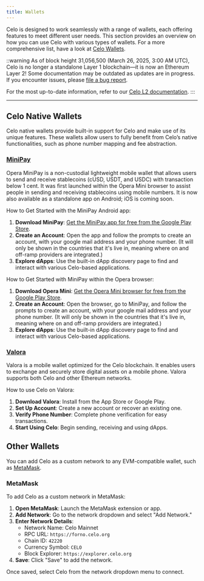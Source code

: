 ```yaml
---
title: Wallets
---
```


Celo is designed to work seamlessly with a range of wallets, each offering features to meet different user needs. This section provides an overview on how you can use Celo with various types of wallets.
For a more comprehensive list, have a look at [Celo Wallets](docs/wallet/index.md).

::warning
As of block height 31,056,500 (March 26, 2025, 3:00 AM UTC), Celo is no longer a standalone Layer 1 blockchain—it is now an Ethereum Layer 2!
Some documentation may be outdated as updates are in progress. If you encounter issues, please [file a bug report](https://github.com/celo-org/docs/issues/new/choose).

For the most up-to-date information, refer to our [Celo L2 documentation](https://docs.celo.org/cel2).
:::

---

## Celo Native Wallets

Celo native wallets provide built-in support for Celo and make use of its unique features. These wallets allow users to fully benefit from Celo’s native functionalities, such as phone number mapping and fee abstraction.

### [MiniPay](https://www.opera.com/products/minipay)

Opera MiniPay is a non-custodial lightweight mobile wallet that allows users to send and receive stablecoins (cUSD, USDT, and USDC) with transaction below 1 cent. It was first launched within the Opera Mini browser to assist people in sending and receiving stablecoins using mobile numbers. It is now also available as a standalone app on Android; iOS is coming soon.

How to Get Started with the MiniPay Android app:

1. **Download MiniPay**: [Get the MiniPay app for free from the Google Play Store](https://play.google.com/store/apps/details?id=com.opera.minipay). 
2. **Create an Account**: Open the app and follow the prompts to create an account, with your google mail address and your phone number. (It will only be shown in the countries that it's live in, meaning where on and off-ramp providers are integrated.)
3. **Explore dApps**: Use the built-in dApp discovery page to find and interact with various Celo-based applications.

How to Get Started with MiniPay within the Opera browser:

1. **Download Opera Mini**: [Get the Opera Mini browser for free from the Google Play Store](https://play.google.com/store/apps/details?id=com.opera.mini.native). 
2. **Create an Account**: Open the browser, go to MiniPay, and follow the prompts to create an account, with your google mail address and your phone number. (It will only be shown in the countries that it's live in, meaning where on and off-ramp providers are integrated.)
3. **Explore dApps**: Use the built-in dApp discovery page to find and interact with various Celo-based applications.

### [Valora](https://valora.xyz/)

Valora is a mobile wallet optimized for the Celo blockchain. It enables users to exchange and securely store digital assets on a mobile phone. ​​Valora supports both Celo and other Ethereum networks.

How to use Celo on Valora:

1. **Download Valora**: Install from the App Store or Google Play.
2. **Set Up Account**: Create a new account or recover an existing one.
3. **Verify Phone Number**: Complete phone verification for easy transactions.
4. **Start Using Celo**: Begin sending, receiving and using dApps.

## Other Wallets

You can add Celo as a custom network to any EVM-compatible wallet, such as [MetaMask](https://metamask.io/).

### MetaMask

To add Celo as a custom network in MetaMask:

1. **Open MetaMask**: Launch the MetaMask extension or app.
2. **Add Network**: Go to the network dropdown and select "Add Network."
3. **Enter Network Details**:
   - Network Name: Celo Mainnet
   - RPC URL: `https://forno.celo.org`
   - Chain ID: `42220`
   - Currency Symbol: `CELO`
   - Block Explorer: `https://explorer.celo.org`
4. **Save**: Click "Save" to add the network.

Once saved, select Celo from the network dropdown menu to connect.
